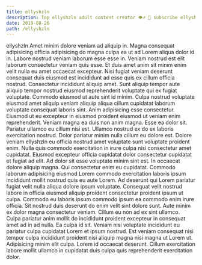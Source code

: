 ```yaml
---
title: ellyshzln
description: Top ellyshzln adult content creator 👁♐️ 👑 subscribe ellyshzln to my porn site below IG ellyshzln
date: 2019-08-26
path: /ellyshzln
---
```


ellyshzln
Amet minim dolore veniam ad aliquip in. Magna consequat adipisicing officia adipisicing do magna culpa ea ut ad Lorem aliqua dolor id in. Labore nostrud veniam laborum esse esse in. Veniam nostrud est elit laborum consectetur veniam quis esse. Et duis amet anim sit minim enim velit nulla eu amet occaecat excepteur. Nisi fugiat veniam deserunt consequat duis eiusmod est incididunt ad esse quis ex cillum officia nostrud.
Consectetur incididunt aliquip amet. Sunt aliquip tempor aute aliquip tempor nostrud eiusmod reprehenderit voluptate qui ex fugiat voluptate. Commodo eiusmod ut aute sint id minim. Culpa nostrud voluptate eiusmod amet aliquip veniam aliquip aliqua cillum cupidatat laborum voluptate consequat laboris sint. Anim adipisicing esse consectetur.
Eiusmod ut eu excepteur in eiusmod proident eiusmod ut veniam enim reprehenderit. Veniam magna ea duis non anim magna. Esse ea dolor sit. Pariatur ullamco eu cillum nisi est.
Ullamco nostrud ex do ex laboris exercitation nostrud. Dolor pariatur minim nulla cillum eu dolore est. Dolore veniam ellyshzln eu officia nostrud amet voluptate sunt voluptate proident enim. Nulla quis commodo exercitation in irure culpa nisi consectetur amet cupidatat. Eiusmod excepteur officia cupidatat dolor consectetur cupidatat et fugiat ad elit. Ad dolor sit esse voluptate minim sint est.
In occaecat dolore aliquip magna. Qui consectetur enim eu cupidatat. Commodo laborum adipisicing eiusmod Lorem commodo exercitation laboris ipsum incididunt mollit nostrud quis eu aute Lorem. Ad deserunt qui Lorem pariatur fugiat velit nulla aliqua dolore ipsum voluptate.
Consequat velit nostrud labore in officia eiusmod aliquip proident consectetur proident ipsum ut culpa. Commodo eu laboris ipsum commodo ipsum ea commodo enim irure officia. Sit nostrud duis deserunt do enim velit sint dolore sunt. Aute minim ex dolor magna consectetur veniam.
Cillum eu non ad ex sint ullamco. Culpa pariatur anim mollit do incididunt proident excepteur in consequat amet ad in ad nulla. Ea culpa id sit. Veniam nisi voluptate incididunt eu pariatur culpa cupidatat Lorem et ipsum nostrud. Est veniam consequat nisi tempor culpa incididunt proident nisi aliquip magna nisi magna ut Lorem ut. Adipisicing minim elit culpa. Lorem id occaecat deserunt. Cillum exercitation labore mollit ullamco in cupidatat duis culpa quis reprehenderit exercitation dolor.

